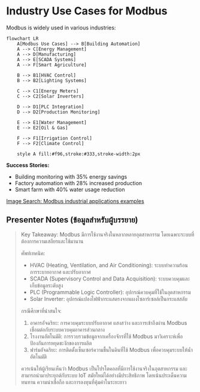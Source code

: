 # Industry Use Cases for Modbus

Modbus is widely used in various industries:

```mermaid
flowchart LR
    A[Modbus Use Cases] --> B[Building Automation]
    A --> C[Energy Management]
    A --> D[Manufacturing]
    A --> E[SCADA Systems]
    A --> F[Smart Agriculture]
    
    B --> B1[HVAC Control]
    B --> B2[Lighting Systems]
    
    C --> C1[Energy Meters]
    C --> C2[Solar Inverters]
    
    D --> D1[PLC Integration]
    D --> D2[Production Monitoring]
    
    E --> E1[Water Management]
    E --> E2[Oil & Gas]
    
    F --> F1[Irrigation Control]
    F --> F2[Climate Control]
    
    style A fill:#f96,stroke:#333,stroke-width:2px
```

**Success Stories:**
- Building monitoring with 35% energy savings
- Factory automation with 28% increased production
- Smart farm with 40% water usage reduction

[Image Search: Modbus industrial applications examples](https://www.google.com/search?q=Modbus+industrial+applications+examples&tbm=isch)

## Presenter Notes (ข้อมูลสำหรับผู้บรรยาย)

> Key Takeaway: Modbus มีการใช้งานจริงในหลากหลายอุตสาหกรรม โดยเฉพาะระบบที่ต้องการความเสถียรและใช้มานาน
> 
> ศัพท์เทคนิค:
> - HVAC (Heating, Ventilation, and Air Conditioning): ระบบทำความร้อน การระบายอากาศ และปรับอากาศ
> - SCADA (Supervisory Control and Data Acquisition): ระบบควบคุมและเก็บข้อมูลระดับสูง
> - PLC (Programmable Logic Controller): อุปกรณ์ควบคุมที่ใช้ในอุตสาหกรรม
> - Solar Inverter: อุปกรณ์แปลงไฟฟ้ากระแสตรงจากแผงโซลาร์เซลล์เป็นกระแสสลับ
> 
> กรณีศึกษาที่น่าสนใจ:
> 1. อาคารอัจฉริยะ: การควบคุมระบบปรับอากาศ แสงสว่าง และการเข้าถึงผ่าน Modbus เชื่อมต่อกับระบบควบคุมอาคารส่วนกลาง
> 2. โรงงานอัตโนมัติ: การรวบรวมข้อมูลจากเครื่องจักรที่ใช้ Modbus มาวิเคราะห์เพื่อป้องกันการหยุดชะงักของการผลิต
> 3. ฟาร์มอัจฉริยะ: การติดตั้งเซ็นเซอร์ความชื้นในดินที่ใช้ Modbus เพื่อควบคุมระบบให้น้ำอัตโนมัติ
> 
> ควรเน้นให้ผู้เรียนเห็นว่า Modbus เป็นโปรโตคอลที่มีการใช้งานจริงในอุตสาหกรรม และสามารถนำมาประยุกต์กับระบบ IoT สมัยใหม่ได้อย่างมีประสิทธิภาพ โดยเน้นประเด็นความทนทาน ความน่าเชื่อถือ และการลงทุนที่คุ้มค่าในระยะยาว
